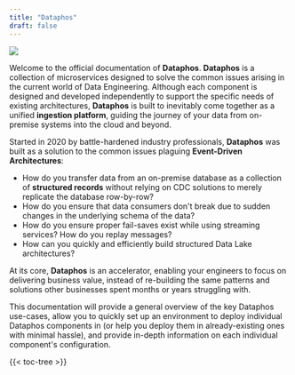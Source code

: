 ```yaml
---
title: "Dataphos"
draft: false
---
```

![](/dataphos.png)

Welcome to the official documentation of **Dataphos**. **Dataphos** is a collection of microservices designed to solve the common issues arising in the current world of Data Engineering. Although each component is designed and developed independently to support the specific needs of existing architectures, **Dataphos** is built to inevitably come together as a unified **ingestion platform**, guiding the journey of your data from on-premise systems into the cloud and beyond.

Started in 2020 by battle-hardened industry professionals, **Dataphos** was built as a solution to the common issues plaguing **Event-Driven Architectures**:

* How do you transfer data from an on-premise database as a collection of **structured records** without relying on CDC solutions to merely replicate the database row-by-row?
* How do you ensure that data consumers don't break due to sudden changes in the underlying schema of the data?
* How do you ensure proper fail-saves exist while using streaming services? How do you replay messages?
* How can you quickly and efficiently build structured Data Lake architectures?

At its core, **Dataphos** is an accelerator, enabling your engineers to focus on delivering business value, instead of re-building the same patterns and solutions other businesses spent months or years struggling with.

This documentation will provide a general overview of the key Dataphos use-cases, allow you to quickly set up an environment to deploy individual Dataphos components in (or help you deploy them in already-existing ones with minimal hassle), and provide in-depth information on each individual component's configuration.

{{< toc-tree >}}
